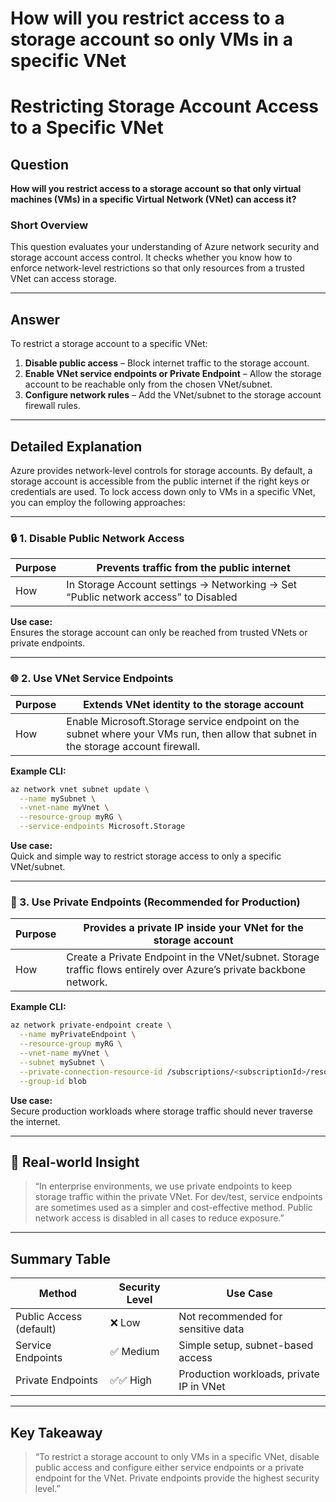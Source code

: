 # How will you restrict access to a storage account so only VMs in a specific VNet

# Restricting Storage Account Access to a Specific VNet

## Question

**How will you restrict access to a storage account so that only virtual machines (VMs) in a specific Virtual Network (VNet) can access it?**

### Short Overview

This question evaluates your understanding of Azure network security and storage account access control. It checks whether you know how to enforce network-level restrictions so that only resources from a trusted VNet can access storage.

---

## Answer

To restrict a storage account to a specific VNet:

1. **Disable public access** – Block internet traffic to the storage account.  
2. **Enable VNet service endpoints or Private Endpoint** – Allow the storage account to be reachable only from the chosen VNet/subnet.  
3. **Configure network rules** – Add the VNet/subnet to the storage account firewall rules.

---

## Detailed Explanation

Azure provides network-level controls for storage accounts. By default, a storage account is accessible from the public internet if the right keys or credentials are used. To lock access down only to VMs in a specific VNet, you can employ the following approaches:

---

### 🔒 1. Disable Public Network Access

| Purpose              | Prevents traffic from the public internet                  |
|----------------------|------------------------------------------------------------|
| How                  | In Storage Account settings → Networking → Set “Public network access” to Disabled |

**Use case:**  
Ensures the storage account can only be reached from trusted VNets or private endpoints.

---

### 🌐 2. Use VNet Service Endpoints

| Purpose              | Extends VNet identity to the storage account               |
|----------------------|------------------------------------------------------------|
| How                  | Enable Microsoft.Storage service endpoint on the subnet where your VMs run, then allow that subnet in the storage account firewall.|

**Example CLI:**

```bash
az network vnet subnet update \
  --name mySubnet \
  --vnet-name myVnet \
  --resource-group myRG \
  --service-endpoints Microsoft.Storage
```


**Use case:**  
Quick and simple way to restrict storage access to only a specific VNet/subnet.

---

### 🔗 3. Use Private Endpoints (Recommended for Production)

| Purpose              | Provides a private IP inside your VNet for the storage account |
|----------------------|----------------------------------------------------------------|
| How                  | Create a Private Endpoint in the VNet/subnet. Storage traffic flows entirely over Azure’s private backbone network.|

**Example CLI:**

```bash
az network private-endpoint create \
  --name myPrivateEndpoint \
  --resource-group myRG \
  --vnet-name myVnet \
  --subnet mySubnet \
  --private-connection-resource-id /subscriptions/<subscriptionId>/resourceGroups/<rgName>/providers/Microsoft.Storage/storageAccounts/<storageAccountName> \
  --group-id blob
```


**Use case:**  
Secure production workloads where storage traffic should never traverse the internet.

---

## 🧠 Real-world Insight

> “In enterprise environments, we use private endpoints to keep storage traffic within the private VNet. For dev/test, service endpoints are sometimes used as a simpler and cost-effective method. Public network access is disabled in all cases to reduce exposure.”

---

## Summary Table

| Method             | Security Level | Use Case                             |
|--------------------|----------------|------------------------------------|
| Public Access (default) | ❌ Low         | Not recommended for sensitive data |
| Service Endpoints   | ✅ Medium      | Simple setup, subnet-based access  |
| Private Endpoints   | ✅✅ High       | Production workloads, private IP in VNet |

---

## Key Takeaway

> “To restrict a storage account to only VMs in a specific VNet, disable public access and configure either service endpoints or a private endpoint for the VNet. Private endpoints provide the highest security level.”
